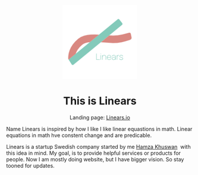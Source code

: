 <div align="center">
    <img src="./public/logo192.png" width="200px">
    <h1>This is Linears</h1> 
    <p>
        Landing page: <a href="https://linears.io">Linears.io</a>
    </p>
</div>

Name Linears is inspired by how I like I like linear equastions in math. Linear equations in math hve constent change and are predicable. 

Linears is a startup Swedish company started by me [Hamza Khuswan](https://hamzakhuswan.com)  with this idea in mind. My goal, is to provide helpful services or products for people. Now I am mostly doing website, but I have bigger vision. So stay tooned for updates.